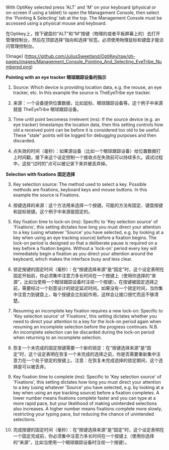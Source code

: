 With OptiKey selected press 'ALT' and 'M' on your keyboard (physical or on-screen if using a tablet) to open the Management Console, then select the 'Pointing & Selecting' tab at the top. The Management Console must be accessed using a physical mouse and keyboard.

在Optikey上，按下键盘的“ALT”和“M”按键（物理的或者平板屏幕上的）去打开管理控制台，然后在顶部选择“指向和选择”标签。必须使用物理鼠标和键盘才能访问管理控制台。

![Image] (https://github.com/JuliusSweetland/OptiKey/raw/gh-pages/images/Management_Console_Pointing_And_Selecting_EyeTribe_Numbered.png)

**Pointing with an eye tracker**
**眼球跟踪设备的指示**

1. Source: Which device is providing location data, e.g. the mouse, an eye tracker, etc. In this example the source is TheEyeTribe eye tracker.
1. 来源：一个设备提供位置数据，比如鼠标、眼球跟踪设备等。这个例子中来源就是 TheEyeTribe 眼球跟踪设备。

2. Time until point becomess irrelevent (ms): If the source device (e.g. an eye tracker) timestamps the location data, then this setting controls how old a received point can be before it is considered too old to be useful. These "stale" points will be logged for debugging purposes and then discarded.
2. 点失效的时间（毫秒）：如果源设备（比如一个眼球跟踪设备）给位置数据打上时间戳，接下来这个设定控制一个接收点在失效前可以持续多久。调试过程中，这些“过时的”点可以被记录下来并被丢弃掉。

**Selection with fixations**
**固定选择**

3. Key selection source: The method used to select a key. Possible methods are fixations, keyboard keys and mouse buttons. In this example the source is Fixations.
3. 按键选择的来源：这个方法用来选择一个按键。可能的方法有固定、键盘按键和鼠标按键。这个例子中来源是固定的。

4. Key fixation time to lock-on (ms): Specific to 'Key selection source' of 'Fixations', this setting dictates how long you must direct your attention to a key (using whatever 'Source' you have selected, e.g. by looking at a key when using an eye tracking source) before a fixation begins. The lock-on period is designed so that a deliberate pause is required on a key before a fixation begins. Without a 'lock-on' period every key will immediately begin a fixation as you direct your attention around the keyboard, which makes the interface busy and less clear.
4. 锁定按键的固定时间（毫秒）：在“按键选择来源”是“固定”时，这个设定表明在固定开始前，你必须集中注意力多长时间在一个按键上（使用你选择的“来源”，比如当使用一个眼球跟踪设备时注视一个按键）。在按键被固定选择之前，需要经过一个刻意设计的锁定延迟时间。如果没有一个锁定时间，当你集中注意力到键盘上，每个按键会立刻起作用，这样会让接口很忙而且不够清楚。

5. Resuming an incomplete key fixation requires a new lock-on: Specific to 'Key selection source' of 'Fixations', this setting dictates whether you need to direct your attention to a key for the lock-on period again when resuming an incomplete selection before the progress continues. N.B. An incomplete selection can be discarded during the lock-on period when returning to an incomplete selection.
5. 恢复一个未完成的固定按键需要一个新的锁定：在“按键选择来源”是“固定”时，这个设定表明在恢复一个未完成的选择之前，你是否需要重新集中注意力在一个处于锁定的按键上。注意：在恢复未完成选择的锁定期间，这个选择是可以被丢弃。

6. Key fixation time to complete (ms): Specific to 'Key selection source' of 'Fixations', this setting dictates how long you must direct your attention to a key (using whatever 'Source' you have selected, e.g. by looking at a key when using an eye tracking source) before a fixation completes. A lower number means fixations complete faster and you can type at a more rapid pace, but your likelihood of making unintended selections also increases. A higher number means fixations complete more slowly, restricting your typing pace, but reducing the chance of unintended selections.
6. 完成按键的固定时间（毫秒）：在“按键选择来源”是“固定”时，这个设定表明在一个固定完成前，你必须集中注意力多长时间在一个按键上（使用你选择的“来源”，比如当使用一个眼球跟踪设备时注视一个按键）。

